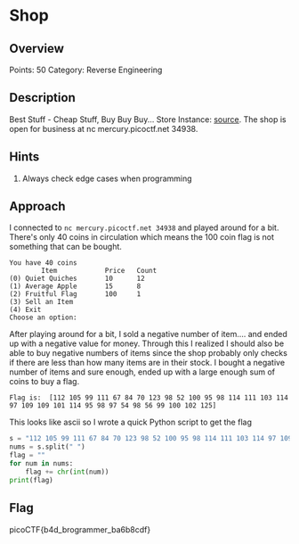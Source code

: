 # Shop

## Overview

Points: 50
Category: Reverse Engineering

## Description

Best Stuff - Cheap Stuff, Buy Buy Buy... Store Instance: [source](https://github.com/vivian-dai/PicoCTF2021-Writeup/blob/main/Reverse%20Engineering/Shop/source). The shop is open for business at nc mercury.picoctf.net 34938.

## Hints

1. Always check edge cases when programming

## Approach

I connected to `nc mercury.picoctf.net 34938` and played around for a bit. There's only 40 coins in circulation which means the 100 coin flag is not something that can be bought.

```text
You have 40 coins
        Item            Price   Count
(0) Quiet Quiches       10      12
(1) Average Apple       15      8
(2) Fruitful Flag       100     1
(3) Sell an Item
(4) Exit
Choose an option:
```

After playing around for a bit, I sold a negative number of item.... and ended up with a negative value for money. Through this I realized I should also be able to buy negative numbers of items since the shop probably only checks if there are less than how many items are in their stock. I bought a negative number of items and sure enough, ended up with a large enough sum of coins to buy a flag.

```text
Flag is:  [112 105 99 111 67 84 70 123 98 52 100 95 98 114 111 103 114 97 109 109 101 114 95 98 97 54 98 56 99 100 102 125]
```

This looks like ascii so I wrote a quick Python script to get the flag

```python
s = "112 105 99 111 67 84 70 123 98 52 100 95 98 114 111 103 114 97 109 109 101 114 95 98 97 54 98 56 99 100 102 125"
nums = s.split(" ")
flag = ""
for num in nums:
    flag += chr(int(num))
print(flag)
```

## Flag

picoCTF{b4d_brogrammer_ba6b8cdf}
